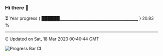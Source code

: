 ### Hi there 👋

⏳ Year progress { ██████▁▁▁▁▁▁▁▁▁▁▁▁▁▁▁▁▁▁▁▁▁▁▁▁ } 20.83 %

---

⏰ Updated on Sat, 18 Mar 2023 00:40:44 GMT

![Progress Bar CI](https://github.com/Shyam-Makwana/GitHub-Actions-Demo/workflows/Progress%20Bar%20CI/badge.svg)
